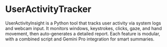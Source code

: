 # UserActivityTracker
UserActivityInsight is a Python tool that tracks user activity via system logs and webcam input. It monitors windows, keystrokes, clicks, gaze, and hand movement, then auto-generates a detailed report. Each feature is modular, with a combined script and Gemini Pro integration for smart summaries.
